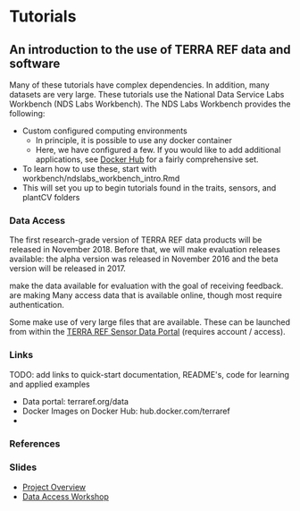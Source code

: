 # Tutorials

## An introduction to the use of TERRA REF data and software

Many of these tutorials have complex dependencies. In addition, many datasets are very large. These tutorials use the National Data Service Labs Workbench (NDS Labs Workbench). The NDS Labs Workbench provides the following:

* Custom configured computing environments  
  * In principle, it is possible to use any docker container
  * Here, we have configured a few. If you would like to add additional applications, see [Docker Hub](https://hub.docker.com/explore/) for a fairly comprehensive set.
* To learn how to use these, start with workbench/ndslabs_workbench_intro.Rmd
* This will set you up to begin tutorials found in the traits, sensors, and plantCV folders

### Data Access

The first research-grade version of TERRA REF data products will be released in November 2018. 
Before that, we will make evaluation releases available: the alpha version was released in November 2016 and the beta version will be released in 2017.

make the data available for evaluation with the goal of receiving feedback.
are making 
Many access data that is available online, though most require authentication.

Some make use of very large files that are available. 
These can be launched from within the [TERRA REF Sensor Data Portal](https://terraref.ncsa.illinois.edu) (requires account / access).


### Links

TODO: add links to quick-start documentation, README's, code for learning and applied examples

* Data portal: terraref.org/data
* Docker Images on Docker Hub: hub.docker.com/terraref
* 

### References



### Slides

* [Project Overview](https://docs.google.com/presentation/d/1MVOGt2xKgCfeUdVF9tWyyWrcPPfSg9DQvxHWQ0nN44U/pub?start=false&loop=false&delayms=3000)
* [Data Access Workshop](https://docs.google.com/presentation/d/1YikA_h9LIgTJkuNrAublpWIoT2pRF-E-RI1k1UlqeAE/pub?start=false&loop=false&delayms=3000)
